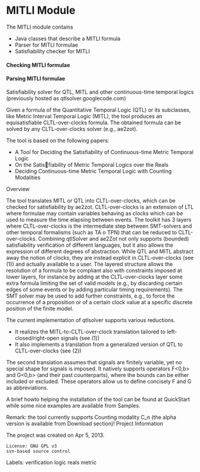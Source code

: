 # MITLI Module

The MITLI module contains 
* Java classes that describe a MITLI formula
* Parser for MITLI formulae
* Satisfiability checker for MITLI

#### Checking MITLI formulae

#### Parsing MITLI formulae

Satisfiability solver for QTL, MITL and other continuous-time temporal logics  (previously hosted as qtlsolver.googlecode.com)

Given a formula of the Quantitative Temporal Logic (QTL) or its subclasses, like Metric Interval Temporal Logic (MITL), the tool produces an equisatisfiable CLTL-over-clocks formula. The obtained formula can be solved by any CLTL-over-clocks solver (e.g., ae2zot).

The tool is based on the following papers:

- A Tool for Deciding the Satisfiability of Continuous-time Metric Temporal Logic
- On the Satisfiability of Metric Temporal Logics over the Reals
- Deciding Continuous-time Metric Temporal Logic with Counting Modalities 

Overview

The tool translates MITL or QTL into CLTL-over-clocks, which can be checked for satisfiability by ae2zot. CLTL-over-clocks is an extension of LTL where formulae may contain variables behaving as clocks which can be used to measure the time elapsing between events. The toolkit has 3 layers where CLTL-over-clocks is the intermediate step between SMT-solvers and other temporal formalisms (such as TA o TPN) that can be reduced to CLTL-over-clocks. Combining qtlSolver and ae2Zot not only supports (bounded) satisfiability verification of different languages, but it also allows the expression of different degrees of abstraction. While QTL and MITL abstract away the notion of clocks, they are instead explicit in CLTL-over-clocks (see (1)) and actually available to a user. The layered structure allows the resolution of a formula to be compliant also with constraints imposed at lower layers, for instance by adding at the CLTL-over-clocks layer some extra formula limiting the set of valid models (e.g., by discarding certain edges of some events or by adding particular timing requirements). The SMT solver may be used to add further constraints, e.g., to force the occurrence of a proposition or of a certain clock value at a specific discrete position of the finite model.

The current implementation of qtlsolver supports various reductions.

- It realizes the MITL-to-CLTL-over-clock translation tailored to left-closed/right-open signals (see (1))
- It also implements a translation from a generalized version of QTL to CLTL-over-clocks (see (2))

The second translation assumes that signals are finitely variable, yet no special shape for signals is imposed. It natively supports operators F<0,b> and G<0,b> (and their past counterparts), where the bounds can be either included or excluded. These operators allow us to define concisely F and G as abbreviations.

A brief howto helping the installation of the tool can be found at QuickStart while some nice examples are available from Samples.

Remark: the tool currently supports Counting modality C_n (the alpha version is available from Download section)!
Project Information

The project was created on Apr 5, 2013.

    License: GNU GPL v3
    svn-based source control

Labels:
verification logic reals metric

